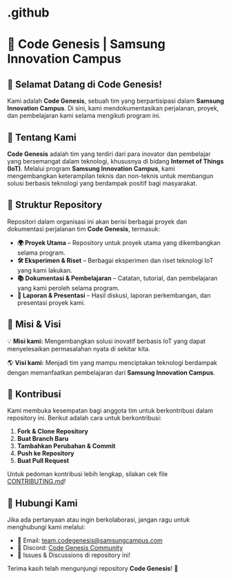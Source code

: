 # .github

# 🚀 Code Genesis | Samsung Innovation Campus

## 🌟 Selamat Datang di Code Genesis!
Kami adalah **Code Genesis**, sebuah tim yang berpartisipasi dalam **Samsung Innovation Campus**. Di sini, kami mendokumentasikan perjalanan, proyek, dan pembelajaran kami selama mengikuti program ini.

## 📌 Tentang Kami
**Code Genesis** adalah tim yang terdiri dari para inovator dan pembelajar yang bersemangat dalam teknologi, khususnya di bidang **Internet of Things (IoT)**. Melalui program **Samsung Innovation Campus**, kami mengembangkan keterampilan teknis dan non-teknis untuk membangun solusi berbasis teknologi yang berdampak positif bagi masyarakat.

## 📁 Struktur Repository
Repositori dalam organisasi ini akan berisi berbagai proyek dan dokumentasi perjalanan tim **Code Genesis**, termasuk:
- **🌍 Proyek Utama** – Repository untuk proyek utama yang dikembangkan selama program.
- **🛠️ Eksperimen & Riset** – Berbagai eksperimen dan riset teknologi IoT yang kami lakukan.
- **📚 Dokumentasi & Pembelajaran** – Catatan, tutorial, dan pembelajaran yang kami peroleh selama program.
- **📜 Laporan & Presentasi** – Hasil diskusi, laporan perkembangan, dan presentasi proyek kami.

## 🎯 Misi & Visi
💡 **Misi kami:** Mengembangkan solusi inovatif berbasis IoT yang dapat menyelesaikan permasalahan nyata di sekitar kita.

🌎 **Visi kami:** Menjadi tim yang mampu menciptakan teknologi berdampak dengan memanfaatkan pembelajaran dari **Samsung Innovation Campus**.

## 🤝 Kontribusi
Kami membuka kesempatan bagi anggota tim untuk berkontribusi dalam repository ini. Berikut adalah cara untuk berkontribusi:
1. **Fork & Clone Repository**
2. **Buat Branch Baru**
3. **Tambahkan Perubahan & Commit**
4. **Push ke Repository**
5. **Buat Pull Request**

Untuk pedoman kontribusi lebih lengkap, silakan cek file [CONTRIBUTING.md](CONTRIBUTING.md)!

## 📢 Hubungi Kami
Jika ada pertanyaan atau ingin berkolaborasi, jangan ragu untuk menghubungi kami melalui:
- 📧 Email: team.codegenesis@samsungcampus.com
- 💬 Discord: [Code Genesis Community](#)
- 📝 Issues & Discussions di repository ini!

Terima kasih telah mengunjungi repository **Code Genesis**! 🚀
